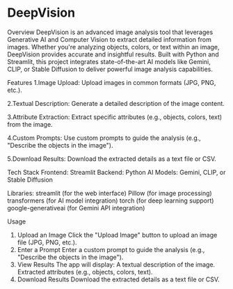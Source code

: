 # DeepVision

Overview
DeepVision is an advanced image analysis tool that leverages Generative AI and Computer Vision to extract detailed information from images. Whether you're analyzing objects, colors, or text within an image, DeepVision provides accurate and insightful results. Built with Python and Streamlit, this project integrates state-of-the-art AI models like Gemini, CLIP, or Stable Diffusion to deliver powerful image analysis capabilities.

Features
1.Image Upload: Upload images in common formats (JPG, PNG, etc.).

2.Textual Description: Generate a detailed description of the image content.

3.Attribute Extraction: Extract specific attributes (e.g., objects, colors, text) from the image.

4.Custom Prompts: Use custom prompts to guide the analysis (e.g., "Describe the objects in the image").

5.Download Results: Download the extracted details as a text file or CSV.

Tech Stack
Frontend: Streamlit
Backend: Python
AI Models: Gemini, CLIP, or Stable Diffusion

Libraries:
streamlit (for the web interface)
Pillow (for image processing)
transformers (for AI model integration)
torch (for deep learning support)
google-generativeai (for Gemini API integration)

Usage
1. Upload an Image
Click the "Upload Image" button to upload an image file (JPG, PNG, etc.).
2. Enter a Prompt
Enter a custom prompt to guide the analysis (e.g., "Describe the objects in the image").
3. View Results
The app will display:
A textual description of the image.
Extracted attributes (e.g., objects, colors, text).
4. Download Results
Download the extracted details as a text file or CSV.

